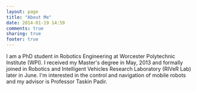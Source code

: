```yaml
---
layout: page
title: "About Me"
date: 2014-01-19 14:59
comments: true
sharing: true
footer: true
---
```


I am a PhD student in Robotics Engineering at Worcester Polytechnic Institute (WPI). I received my Master's degree in May, 2013 and formally joined in 
Robotics and Intelligent Vehicles Research Laboratory (RIVeR Lab) later in June. I'm interested in the control and navigation of mobile robots and my advisor is Professor Taskin Padir.
